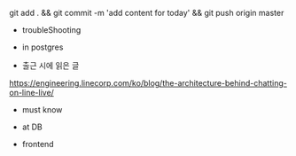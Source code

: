 


git add . && git commit -m 'add content for today' && git push origin master

- troubleShooting


- in postgres


- 출근 시에 읽은 글 

https://engineering.linecorp.com/ko/blog/the-architecture-behind-chatting-on-line-live/

- must know 




- at DB 


- frontend


